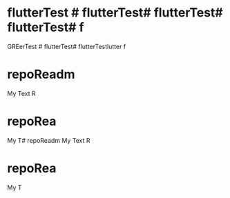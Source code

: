 # flutterTest # flutterTest# flutterTest# flutterTest# f
GREerTest # flutterTest# flutterTestlutter f
# repoReadm
My Text R
 # repoRea
My T# repoReadm
My Text R
 # repoRea
My T
